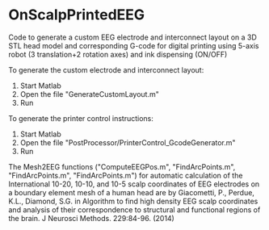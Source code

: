 # OnScalpPrintedEEG
Code to generate a custom EEG electrode and interconnect layout on a 3D STL head model and corresponding G-code for digital printing using 5-axis robot (3 translation+2 rotation axes) and ink dispensing (ON/OFF)

To generate the custom electrode and interconnect layout:

1. Start Matlab
2. Open the file "GenerateCustomLayout.m"
3. Run

To generate the printer control instructions:

1. Start Matlab
2. Open the file "PostProcessor/PrinterControl_GcodeGenerator.m"
3. Run


The Mesh2EEG functions ("ComputeEEGPos.m", "FindArcPoints.m", "FindArcPoints.m", "FindArcPoints.m") for automatic calculation of the International 10-20, 10-10, and 10-5 scalp coordinates of EEG electrodes on a boundary element mesh of a human head are by Giacometti, P., Perdue, K.L., Diamond, S.G. in Algorithm to find high density EEG scalp coordinates and analysis of their correspondence to structural and functional regions of the brain. J Neurosci Methods. 229:84-96. (2014)
